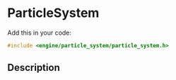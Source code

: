# ParticleSystem

Add this in your code:
```cpp
#include <engine/particle_system/particle_system.h>
```

## Description